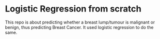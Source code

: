 # Logistic Regression from scratch
This repo is about predicting whether a breast lump/tumour is malignant or benign, thus predicting Breast Cancer.
It used logistic regression to do the same.
